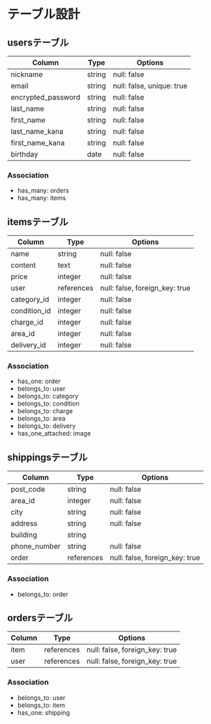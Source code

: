 # テーブル設計

## usersテーブル

| Column             | Type   | Options                   |
| ------------------ | ------ | ------------------------- |
| nickname           | string | null: false               |
| email              | string | null: false, unique: true |
| encrypted_password | string | null: false               |
| last_name          | string | null: false               |
| first_name         | string | null: false               |
| last_name_kana     | string | null: false               |
| first_name_kana    | string | null: false               |
| birthday           | date   | null: false               |

### Association
- has_many: orders
- has_many: items



## itemsテーブル

| Column       | Type       | Options                        |
|------------- | ---------- | ------------------------------ |
| name         | string     | null: false                    |
| content      | text       | null: false                    |
| price        | integer    | null: false                    |
| user         | references | null: false, foreign_key: true |
| category_id  | integer    | null: false                    |
| condition_id | integer    | null: false                    |
| charge_id    | integer    | null: false                    |
| area_id      | integer    | null: false                    |
| delivery_id  | integer    | null: false                    |

### Association

- has_one: order
- belongs_to: user
- belongs_to: category
- belongs_to: condition
- belongs_to: charge
- belongs_to: area
- belongs_to: delivery
- has_one_attached: image



## shippingsテーブル

| Column          | Type       | Options                        |
| --------------- | ---------- | ------------------------------ |
| post_code       | string     | null: false                    |
| area_id         | integer    | null: false                    |
| city            | string     | null: false                    |
| address         | string     | null: false                    |
| building        | string     |                                |
| phone_number    | string     | null: false                    |
| order           | references | null: false, foreign_key: true |

### Association

- belongs_to: order



## ordersテーブル

| Column  | Type       | Options                        |
| ------- | ---------- | ------------------------------ |
| item    | references | null: false, foreign_key: true |
| user    | references | null: false, foreign_key: true |

### Association

- belongs_to: user
- belongs_to: item
- has_one: shipping
